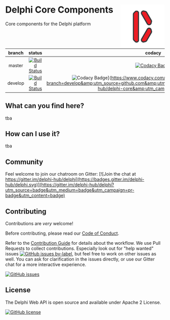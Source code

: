 # Delphi Core Components <img src="https://github.com/delphi-hub/delphi/raw/master/img/delphi.png" align="right" height=140/>

Core components for the Delphi platform

|branch | status | codacy | coverage | snyk |
| :---: | :---: | :---: | :---: |  :---: |  
| master | [![Build Status](https://travis-ci.org/delphi-hub/delphi-core.svg?branch=master)](https://travis-ci.org/delphi-hub/delphi-core) | [![Codacy Badge](https://api.codacy.com/project/badge/Grade/395d1d2ea48b47b79288d6ec5fdcb572)](https://www.codacy.com/manual/delphi-hub/delphi-core?utm_source=github.com&amp;utm_medium=referral&amp;utm_content=delphi-hub/delphi-core&amp;utm_campaign=Badge_Grade) | [![Codacy Badge](https://api.codacy.com/project/badge/Coverage/395d1d2ea48b47b79288d6ec5fdcb572)](https://www.codacy.com/manual/delphi-hub/delphi-core?utm_source=github.com&utm_medium=referral&utm_content=delphi-hub/delphi-core&utm_campaign=Badge_Coverage) | |
| develop | [![Build Status](https://travis-ci.org/delphi-hub/delphi-core.svg?branch=develop)](https://travis-ci.org/delphi-hub/delphi-core) | ![Codacy Badge](https://api.codacy.com/project/badge/Grade/395d1d2ea48b47b79288d6ec5fdcb572?branch=develop)](https://www.codacy.com/manual/delphi-hub/delphi-core?branch=develop&amp;utm_source=github.com&amp;utm_medium=referral&amp;utm_content=delphi-hub/delphi-core&amp;utm_campaign=Badge_Grade) | [![Codacy Badge](https://api.codacy.com/project/badge/Coverage/395d1d2ea48b47b79288d6ec5fdcb572?branch=develop)](https://www.codacy.com/manual/delphi-hub/delphi-core?branch=develop&utm_source=github.com&utm_medium=referral&utm_content=delphi-hub/delphi-core&utm_campaign=Badge_Coverage) | |

## What can you find here?

tba


## How can I use it?

tba

## Community

Feel welcome to join our chatroom on Gitter: [![Join the chat at https://gitter.im/delphi-hub/delphi](https://badges.gitter.im/delphi-hub/delphi.svg)](https://gitter.im/delphi-hub/delphi?utm_source=badge&utm_medium=badge&utm_campaign=pr-badge&utm_content=badge)


## Contributing

Contributions are *very* welcome!

Before contributing, please read our [Code of Conduct](CODE_OF_CONDUCT.md).

Refer to the [Contribution Guide](CONTRIBUTING.md) for details about the workflow.
We use Pull Requests to collect contributions. Especially look out for "help wanted" issues
[![GitHub issues by-label](https://img.shields.io/github/issues/delphi-hub/delphi-core/help%20wanted.svg)](https://github.com/delphi-hub/delphi-core/issues?q=is%3Aopen+is%3Aissue+label%3A%22help+wanted%22),
but feel free to work on other issues as well.
You can ask for clarification in the issues directly, or use our Gitter
chat for a more interactive experience.

[![GitHub issues](https://img.shields.io/github/issues/delphi-hub/delphi-core.svg)](https://github.com/delphi-hub/delphi-core/issues)


## License

The Delphi Web API is open source and available under Apache 2 License.

[![GitHub license](https://img.shields.io/github/license/delphi-hub/delphi-core.svg)](https://github.com/delphi-hub/delphi-core/blob/master/LICENSE)
